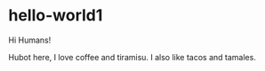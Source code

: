 # hello-world1

Hi Humans!

Hubot here, I love coffee and tiramisu. 
I also like tacos and tamales.
